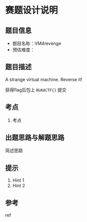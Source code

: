 # 赛题设计说明

## 题目信息

- 题目名称：VM4revenge
- 预估难度：

## 题目描述

A strange virtual machine. Reverse it!

获得flag后包上 `BUAACTF{}` 提交

## 考点

1. 考点

## 出题思路与解题思路

简述思路

## 提示

1. Hint 1
2. Hint 2

## 参考

ref


